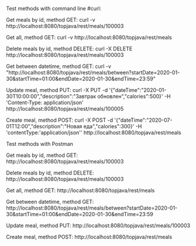 Test methods with command line #curl:

Get meals by id, method GET:
curl -v http://localhost:8080/topjava/rest/meals/100003

Get all, method GET:
curl -v http://localhost:8080/topjava/rest/meals

Delete meals by id, method DELETE:
curl -X DELETE http://localhost:8080/topjava/rest/meals/100003

Get between datetime, method GET:
curl -v "http://localhost:8080/topjava/rest/meals/between?startDate=2020-01-30&startTime=01:00&endDate=2020-01-30&endTime=23:59"

Update meal, method PUT:
curl -X PUT -d '{"dateTime":"2020-01-30T10:00:00","description":"Завтрак обновлен","calories":500}' -H 'Content-Type: application/json' http://localhost:8080/topjava/rest/meals/100005

Create meal, method POST:
curl -X POST -d '{"dateTime":"2020-07-01T12:00","description":"Новая еда","calories":300}' -H 'contentType:'application/json'' http://localhost:8080/topjava/rest/meals

Test methods with Postman

Get meals by id, method GET:
http://localhost:8080/topjava/rest/meals/100003

Delete meals by id, method DELETE:
http://localhost:8080/topjava/rest/meals/100003

Get all, method GET:
http://localhost:8080/topjava/rest/meals

Get between datetime, method GET:
http://localhost:8080/topjava/rest/meals/between?startDate=2020-01-30&startTime=01:00&endDate=2020-01-30&endTime=23:59

Update meal, method PUT:
http://localhost:8080/topjava/rest/meals/100003

Create meal, method POST:
http://localhost:8080/topjava/rest/meals